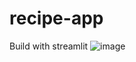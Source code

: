 # recipe-app
Build with streamlit
![image](https://user-images.githubusercontent.com/13207770/80658197-7f3f6080-8a53-11ea-9416-9b70216239d9.png)
